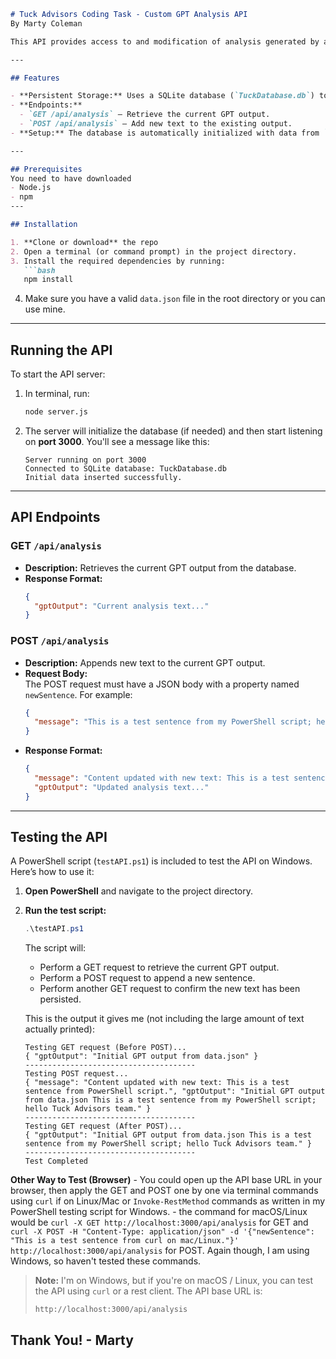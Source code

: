 ```markdown
# Tuck Advisors Coding Task - Custom GPT Analysis API
By Marty Coleman

This API provides access to and modification of analysis generated by a custom GPT. The API uses Node.js with Express and uses database for data storage persistence. You can use it to get the current GPT output and add new sentences to it as well.

---

## Features

- **Persistent Storage:** Uses a SQLite database (`TuckDatabase.db`) to store the analysis.
- **Endpoints:**  
  - `GET /api/analysis` – Retrieve the current GPT output.
  - `POST /api/analysis` – Add new text to the existing output.
- **Setup:** The database is automatically initialized with data from `data.json` if it’s empty.

---

## Prerequisites
You need to have downloaded
- Node.js
- npm
---

## Installation

1. **Clone or download** the repo
2. Open a terminal (or command prompt) in the project directory.
3. Install the required dependencies by running:
   ```bash
   npm install
   ```
4. Make sure you have a valid `data.json` file in the root directory or you can use mine.
---

## Running the API

To start the API server:
1. In terminal, run:
   ```bash
   node server.js
   ```
2. The server will initialize the database (if needed) and then start listening on **port 3000**. You'll see a message like this:
   ```
   Server running on port 3000
   Connected to SQLite database: TuckDatabase.db
   Initial data inserted successfully.
   ```

---

## API Endpoints

### GET `/api/analysis`

- **Description:** Retrieves the current GPT output from the database.
- **Response Format:**
  ```json
  {
    "gptOutput": "Current analysis text..."
  }
  ```

### POST `/api/analysis`

- **Description:** Appends new text to the current GPT output.  
- **Request Body:**  
  The POST request must have a JSON body with a property named `newSentence`. For example:
  ```json
  {
    "message": "This is a test sentence from my PowerShell script; hello Tuck Advisors team"
  }
  ```
- **Response Format:**
  ```json
  {
    "message": "Content updated with new text: This is a test sentence from my PowerShell script; hello Tuck Advisors team",
    "gptOutput": "Updated analysis text..."
  }
  ```

---

## Testing the API

A PowerShell script (`testAPI.ps1`) is included to test the API on Windows. Here’s how to use it:

1. **Open PowerShell** and navigate to the project directory.
2. **Run the test script:**
   ```powershell
   .\testAPI.ps1
   ```
   The script will:
   - Perform a GET request to retrieve the current GPT output.
   - Perform a POST request to append a new sentence.
   - Perform another GET request to confirm the new text has been persisted.
   
   This is the output it gives me (not including the large amount of text actually printed):
   ```
   Testing GET request (Before POST)...
   { "gptOutput": "Initial GPT output from data.json" }
   --------------------------------------
   Testing POST request...
   { "message": "Content updated with new text: This is a test sentence from PowerShell script.", "gptOutput": "Initial GPT output from data.json This is a test sentence from my PowerShell script; hello Tuck Advisors team." }
   --------------------------------------
   Testing GET request (After POST)...
   { "gptOutput": "Initial GPT output from data.json This is a test sentence from my PowerShell script; hello Tuck Advisors team." }
   --------------------------------------
   Test Completed
   ```
  **Other Way to Test (Browser)**
    - You could open up the API base URL in your browser, then apply the GET and POST one by one via terminal commands using `curl` if on Linux/Mac or `Invoke-RestMethod` commands  as written in my PowerShell testing script for Windows. 
    - the command for macOS/Linux would be `curl -X GET http://localhost:3000/api/analysis` for GET and `curl -X POST -H "Content-Type: application/json" -d '{"newSentence": "This is a test sentence from curl on mac/Linux."}' http://localhost:3000/api/analysis` for POST. Again though, I am using Windows, so haven't tested these commands. 

> **Note:** I'm on Windows, but if you're on macOS / Linux, you can test the API using `curl` or a rest client. The API base URL is:
> ```
> http://localhost:3000/api/analysis
> ```
## Thank You! - Marty